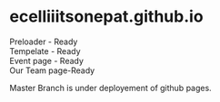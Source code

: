 # ecelliiitsonepat.github.io

Preloader - Ready <br>
Tempelate - Ready <br>
Event page - Ready<br>
Our Team page-Ready

Master Branch is under deployement of github pages.


